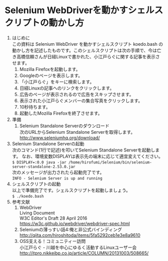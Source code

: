 # Selenium WebDriverを動かすシェルスクリプトの動かし方

1. はじめに  
   この資料は Selenium WebDriver を動かすシェルスクリプト koedo.bash の動かし方を記述したものです。このシェルスクリプトは次の手順で、今は亡き高橋信頼さんが日経Linuxで書かれた、小江戸らぐに関する記事を表示させます。
   1. Mozilla Firefoxを起動します。
   2. Googleのページを表示します。
   3. 「小江戸らぐ」をキーに検索します。
   4. 日経Linuxの記事へのリンクをクリックします。
   5. 広告のページが表示されるので広告をスキップさせます。
   6. 表示された小江戸らぐメンバーの集合写真をクリックします。
   7. 10秒待ちます。
   8. 起動したMozilla Firefoxを終了させます。
9. 準備
    1. Selenium Standalone Serverのダウンロード  
    次のURLからSelenium Standalone Serverを取得します。  
    <http://www.seleniumhq.org/download/>
1. Selenium Standalone Serverの起動  
    次のコマンド(1行で記述)を叩いてSelenium Standalone Serverを起動します。
    なお、環境変数DISPLAYは表示先の端末に応じて適宜変えてください。  
    `$ DISPLAY=:0.0 java -jar /home/hirofumi/Selenium/bin/selenium-server-standalone-2.53.0.jar`  
    次のメッセージが出力されたら起動完了です。  
    `INFO - Selenium Server is up and running`
1. シェルスクリプトの起動  
   以上で準備完了です。シェルスクリプトを起動しましょう。  
   `$ ./koedo.bash`
1. 参考文献
   1. WebDriver  
      Living Document  
      W3C Editor's Draft 28 April 2016
      <https://w3c.github.io/webdriver/webdriver-spec.html>
   1. Seleniumの薄っすい話4:俺と非公式バインディング  
      <http://qiita.com/hiroshitoda/items/5fa5292ceb1e3e8a9610>
   1. OSS支える！コミュニティー訪問  
      小江戸らぐ - 川越を中心にゆるく活動するLinuxユーザー会  
      <http://itpro.nikkeibp.co.jp/article/COLUMN/20131003/508665/>

